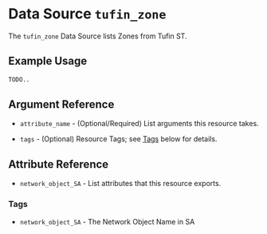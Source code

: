 # Data Source `tufin_zone`

The `tufin_zone` Data Source lists Zones from Tufin ST.

## Example Usage

```terraform
TODO..
```

## Argument Reference

* `attribute_name` - (Optional/Required) List arguments this resource takes.

- `tags` - (Optional) Resource Tags; see [Tags](#Tags) below for details.



## Attribute Reference

* `network_object_SA` - List attributes that this resource exports.

### Tags

- `network_object_SA` - The Network Object Name in SA
